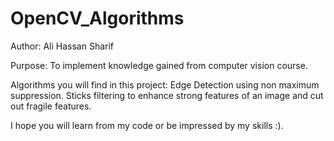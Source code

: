 # OpenCV_Algorithms
Author: Ali Hassan Sharif

Purpose: To implement knowledge gained from computer vision course. 

Algorithms you will find in this project:
Edge Detection using non maximum suppression.
Sticks filtering to enhance strong features of an image and cut out fragile features.

I hope you will learn from my code or be impressed by my skills :).

